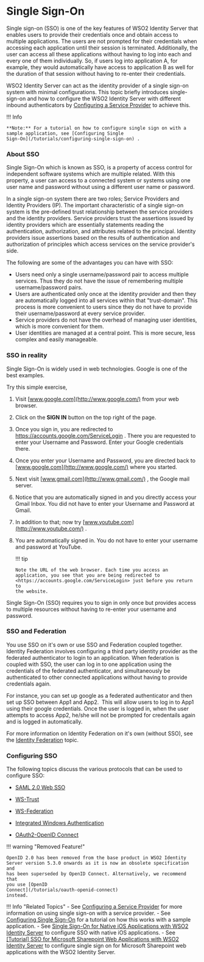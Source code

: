 # Single Sign-On

Single sign-on (SSO) is one of the key features of WSO2 Identity Server
that enables users to provide their credentials once and obtain access
to multiple applications. The users are not prompted for their
credentials when accessing each application until their session is
terminated. Additionally, the user can access all these applications
without having to log into each and every one of them individually. So,
if users log into application A, for example, they would automatically
have access to application B as well for the duration of that session
without having to re-enter their credentials.

WSO2 Identity Server can act as the identity provider of a single
sign-on system with minimal configurations. This topic briefly
introduces single-sign-on and how to configure the WSO2 Identity Server
with different inbound authenticators by [Configuring a Service
Provider](/using-wso2-identity-server/adding-and-configuring-a-service-provider) to achieve this.

!!! Info
    
    **Note:** For a tutorial on how to configure single sign on with a
    sample application, see [Configuring Single
    Sign-On](/tutorials/configuring-single-sign-on) .
    
### About SSO

Single Sign-On which is known as SSO, is a property of access control
for independent software systems which are multiple related. With this
property, a user can access to a connected system or systems using one
user name and password without using a different user name or password.

In a single sign-on system there are two roles; Service Providers and
Identity Providers (IP). The important characteristic of a single
sign-on system is the pre-defined trust relationship between the service
providers and the identity providers. Service providers trust the
assertions issued by identity providers which are essentially statements
reading the authentication, authorization, and attributes related to the
principal. Identity providers issue assertions based on the results of
authentication and authorization of principles which access services on
the service provider's side.

The following are some of the advantages you can have with SSO:

-   Users need only a single username/password pair to access multiple
    services. Thus they do not have the issue of remembering multiple
    username/password pairs.
-   Users are authenticated only once at the identity provider and then
    they are automatically logged into all services within that
    "trust-domain". This process is more convenient to users since they
    do not have to provide their username/password at every service
    provider.
-   Service providers do not have the overhead of managing user
    identities, which is more convenient for them.
-   User identities are managed at a central point. This is more secure,
    less complex and easily manageable.

### SSO in reality

Single Sign-On is widely used in web technologies. Google is one of the
best examples.

Try this simple exercise,

1.  Visit [www.google.com](http://www.google.com/) from your web
    browser.
2.  Click on the **SIGN IN** button on the top right of the page.
3.  Once you sign in, you are redirected to
    <https://accounts.google.com/ServiceLogin> . There you are requested
    to enter your Username and Password. Enter your Google credentials
    there.
4.  Once you enter your Username and Password, you are directed back to
    [www.google.com](http://www.google.com/) where you started.
5.  Next visit [www.gmail.com](http://www.gmail.com/) , the Google mail
    server.
6.  Notice that you are automatically signed in and you directly access
    your Gmail Inbox. You did not have to enter your Username and
    Password at Gmail.
7.  In addition to that; now try
    [www.youtube.com](http://www.youtube.com/) .
8.  You are automatically signed in. You do not have to enter your
    username and password at YouTube.

    !!! tip
    
        Note the URL of the web browser. Each time you access an
        application, you see that you are being redirected to
        <https://accounts.google.com/ServiceLogin> just before you return to
        the website.
    

Single Sign-On (SSO) requires you to sign in only once but provides
access to multiple resources without having to re-enter your username
and password.

### SSO and Federation

You use SSO on it's own or use SSO and Federation coupled together.
Identity Federation involves configuring a third party identity provider
as the federated authenticator to login to an application. When
federation is coupled with SSO, the user can log in to one application
using the credentials of the federated authenticator, and simultaneously
be authenticated to other connected applications without having to
provide credentials again.

For instance, you can set up google as a federated authenticator and
then set up SSO between App1 and App2.  This will allow users to log in
to App1 using their google credentials. Once the user is logged in, when
the user attempts to access App2, he/she will not be prompted for
credentails again and is logged in automatically.

For more information on Identity Federation on it's own (without SSO),
see the [Identity
Federation](https://docs.wso2.com/display/IS530/Identity+Federation)
topic.

    
### Configuring SSO
The following topics discuss the various protocols that can be used to configure SSO:
 
 - [SAML 2.0 Web SSO](/tutorials/saml-2.0-web-sso)

 - [WS-Trust](/tutorials/ws-trust)

 - [WS-Federation](/tutorials/ws-federation)

 - [Integrated Windows
    Authentication](/tutorials/integrated-windows-authentication)

 - [OAuth2-OpenID Connect](/tutorials/oauth-openid-connect)
	   
!!! warning "Removed Feature!"
    
    OpenID 2.0 has been removed from the base product in WSO2 Identity
    Server version 5.3.0 onwards as it is now an obsolete specification and
    has been superseded by OpenID Connect. Alternatively, we recommend that
    you use [OpenID
    Connect](/tutorials/oauth-openid-connect)
    instead.


!!! Info "Related Topics"
	   -   See [Configuring a Service
    Provider](/tutorials/configuring-a-service-provider) for more
    information on using single sign-on with a service provider.
	   -   See [Configuring Single Sign-On](/tutorials/configuring-single-sign-on) for a
    tutorial on how this works with a sample application.
	   -   See [Single Sign-On for Native iOS Applications with WSO2 Identity
    Server](/tutorials/single-sign-on-for-native-ios-applications-wit-wso2-identity-server) to configure SSO with native iOS applications.
	   -   See [\[Tutorial\] SSO for Microsoft Sharepoint Web Applications with
    WSO2 Identity
    Server](http://wso2.com/library/tutorials/2015/05/tutorial-sso-for-microsoft-sharepoint-web-applications-with-wso2-identity-server/)
    to configure single sign on for Microsoft Sharepoint web
    applications with the WSO2 Identity Server.